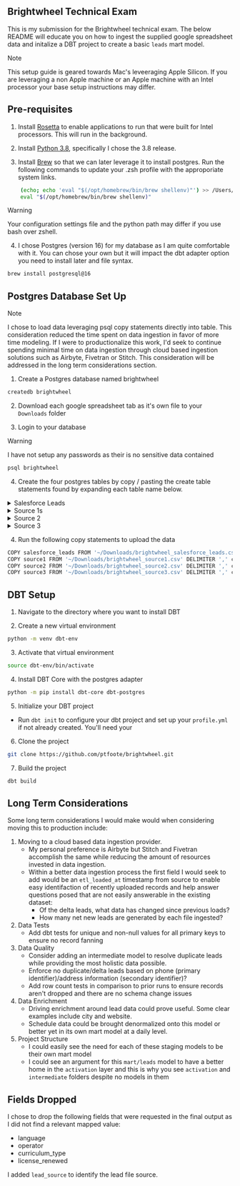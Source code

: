 ## Brightwheel Technical Exam

This is my submission for the Brightwheel technical exam. The below README will educate you on how to ingest the supplied google spreadsheet data and initalize a DBT project to create a basic `leads` mart model.

> [!Note]
> This setup guide is geared towards Mac's leveeraging Apple Silicon. If you are leveraging a non Apple machine or an Apple machine with an Intel processor your base setup instructions may differ.


## Pre-requisites
1. Install [Rosetta](https://support.apple.com/en-us/102527) to enable applications to run that were built for Intel processors. This will run in the background.

2. Install [Python 3.8](https://www.python.org/downloads/macos/), specifically I chose the 3.8 release.

3. Install [Brew](https://brew.sh) so that we can later leverage it to install postgres. Run the following commands to update your .zsh profile with the approporiate system links.
``` zsh
    (echo; echo 'eval "$(/opt/homebrew/bin/brew shellenv)"') >> /Users/paulfoote/.zprofile
    eval "$(/opt/homebrew/bin/brew shellenv)"
```
> [!WARNING]
> Your configuration settings file and the python path may differ if you use bash over zshell.

4. I chose Postgres (version 16) for my database as I am quite comfortable with it. You can chose your own but it will impact the dbt adapter option you need to install later and file syntax.

``` zsh
brew install postgresql@16
```

## Postgres Database Set Up
> [!NOTE]
> I chose to load data leveraging psql copy statements directly into table. This consideration reduced the time spent on data ingestion in favor of more time modeling. If I were to productionalize this work, I'd seek to continue spending minimal time on data ingestion through cloud based ingestion solutions such as Airbyte, Fivetran or Stitch. This consideration will be addressed in the long term considerations section.

1. Create a Postgres database named brightwheel
``` bash
createdb brightwheel
```

2. Download each google spreadsheet tab as it's own file to your `Downloads` folder

3. Login to your database
> [!Warning]
> I have not setup any passwords as their is no sensitive data contained

``` sql
psql brightwheel
```

4. Create the four postgres tables by copy / pasting the create table statements found by expanding each table name below.
<details>
    <summary> Salesforce Leads</summary>

``` sql
CREATE TABLE salesforce_leads (
    id BIGINT PRIMARY KEY,  -- Automatically increments and serves as the unique identifier for each lead
    is_deleted VARCHAR(255),     -- Indicates if the lead has been deleted (true or false)
    last_name VARCHAR(255), -- Last name of the lead
    first_name VARCHAR(255), -- First name of the lead
    title VARCHAR(255),     -- Job title of the lead`
    company VARCHAR(255),   -- Company name of the lead
    street VARCHAR(255),    -- Street address of the lead
    city VARCHAR(255),      -- City of the lead
    state VARCHAR(255),     -- State or region of the lead
    postal_code VARCHAR(20), -- Postal or ZIP code of the lead
    country VARCHAR(255),   -- Country of the lead
    phone VARCHAR(20),      -- Phone number of the lead
    mobile_phone VARCHAR(20), -- Mobile phone number of the lead
    email VARCHAR(255),     -- Email address of the lead
    website VARCHAR(255),   -- Website URL associated with the lead
    lead_source VARCHAR(255), -- Source from which the lead originated
    status VARCHAR(255),    -- Current status of the lead
    is_converted VARCHAR(255),   -- Indicates if the lead has been converted (true or false)
    created_date VARCHAR(255), -- Date and time when the lead was created
    last_modified_date VARCHAR(255), -- Date and time when the lead was last modified
    last_activity_date VARCHAR(255), -- Date and time of the last activity on the lead
    last_viewed_date VARCHAR(255), -- Date and time when the lead was last viewed
    last_referenced_date VARCHAR(255), -- Date and time when the lead was last referenced
    email_bounced_reason VARCHAR(255), -- Reason for email bounce
    email_bounced_date VARCHAR(255), -- Date and time when the email bounced
    outreach_stage_c VARCHAR(255), -- Custom field for outreach stage
    current_enrollment_c VARCHAR(255), -- Custom field for current enrollment status
    capacity_c VARCHAR(255), -- Custom field for capacity
    lead_source_last_updated_c VARCHAR(255), -- Custom field for last updated date of lead source
    brightwheel_school_uuid_c VARCHAR(255) -- Custom field for Brightwheel school UUID
);
```
</details>

<details>
    <summary> Source 1s</summary>

``` sql
CREATE TABLE source1 (
    name VARCHAR(255) NOT NULL,               -- Name field, required, with a maximum length of 255 characters
    credential_type VARCHAR(255) NOT NULL,    -- Credential Type field, required, with a maximum length of 255 characters
    credential_number VARCHAR(255) UNIQUE,    -- Credential Number field, unique, with a maximum length of 255 characters
    status VARCHAR(255),                      -- Status field, optional, with a maximum length of 255 characters
    expiration_date VARCHAR(255),                     -- Expiration Date field, with a date type
    disciplinary_action VARCHAR(255),                 -- Disciplinary Action field, optional, with a text type for potentially long descriptions
    address VARCHAR(255),                     -- Address field, with a maximum length of 255 characters
    state VARCHAR(255),                       -- State field, with a maximum length of 255 characters
    county VARCHAR(255),                      -- County field, with a maximum length of 255 characters
    phone VARCHAR(20),                        -- Phone field, with a maximum length of 20 characters
    first_issue_date VARCHAR(255),                    -- First Issue Date field, with a date type
    primary_contact_name VARCHAR(255),        -- Primary Contact Name field, with a maximum length of 255 characters
    primary_contact_role VARCHAR(255)         -- Primary Contact Role field, with a maximum length of 255 characters
);
```
</details>
<details>
    <summary> Source 2</summary>

```sql
CREATE TABLE source2 (
    type_license VARCHAR(255),                  -- Type License field, with a maximum length of 255 characters
    company VARCHAR(255),                       -- Company field, with a maximum length of 255 characters
    accepts_subsidy VARCHAR(255),                    -- Accepts Subsidy field, true or false
    year_round VARCHAR(255),                         -- Year Round field, true or false
    daytime_hours VARCHAR(255),                 -- Daytime Hours field, with a maximum length of 255 characters
    star_level VARCHAR(255),                    -- Star Level field, with a maximum length of 255 characters
    mon VARCHAR(255),                           -- Monday's hours, with a maximum length of 255 characters
    tues VARCHAR(255),                          -- Tuesday's hours, with a maximum length of 255 characters
    wed VARCHAR(255),                           -- Wednesday's hours, with a maximum length of 255 characters
    thurs VARCHAR(255),                         -- Thursday's hours, with a maximum length of 255 characters
    friday VARCHAR(255),                        -- Friday's hours, with a maximum length of 255 characters
    saturday VARCHAR(255),                      -- Saturday's hours, with a maximum length of 255 characters
    sunday VARCHAR(255),                        -- Sunday's hours, with a maximum length of 255 characters
    primary_caregiver VARCHAR(255),             -- Primary Caregiver field, with a maximum length of 255 characters
    phone VARCHAR(20),                          -- Phone field, with a maximum length of 20 characters
    email VARCHAR(255),                         -- Email field, with a maximum length of 255 characters
    address1 VARCHAR(255),                      -- Address Line 1 field, with a maximum length of 255 characters
    address2 VARCHAR(255),                      -- Address Line 2 field, with a maximum length of 255 characters
    city VARCHAR(255),                          -- City field, with a maximum length of 255 characters
    state VARCHAR(255),                         -- State field, with a maximum length of 255 characters
    zip VARCHAR(20),                            -- Zip Code field, with a maximum length of 20 characters
    subsidy_contract_number VARCHAR(255),       -- Subsidy Contract Number field, with a maximum length of 255 characters
    total_cap VARCHAR(255),                          -- Total Capacity field, numeric type to handle numbers with precision
    ages_accepted_1 VARCHAR(255),               -- Ages Accepted 1 field, with a maximum length of 255 characters
    aa2 VARCHAR(255),                           -- AA2 field, with a maximum length of 255 characters
    aa3 VARCHAR(255),                           -- AA3 field, with a maximum length of 255 characters
    aa4 VARCHAR(255),                           -- AA4 field, with a maximum length of 255 characters
    license_monitoring_since VARCHAR(255),              -- License Monitoring Since field, with a date type
    school_year_only VARCHAR(255),                   -- School Year Only field, true or false
    evening_hours VARCHAR(255)                  -- Evening Hours field, with a maximum length of 255 characters
);
```
</details>

<details>
    <summary> Source 3 </summary>
``` sql
CREATE TABLE source3 (
    operation VARCHAR(255) NOT NULL,           -- Operation field, required, with a maximum length of 255 characters
    agency_number VARCHAR(255) UNIQUE,         -- Agency Number field, unique, with a maximum length of 255 characters
    operation_name VARCHAR(255),               -- Operation Name field, with a maximum length of 255 characters
    address VARCHAR(255),                      -- Address field, with a maximum length of 255 characters
    city VARCHAR(255),                         -- City field, with a maximum length of 255 characters
    state VARCHAR(255),                        -- State field, with a maximum length of 255 characters
    zip VARCHAR(20),                           -- Zip field, with a maximum length of 20 characters
    county VARCHAR(255),                       -- County field, with a maximum length of 255 characters
    phone VARCHAR(20),                         -- Phone field, with a maximum length of 20 characters
    type VARCHAR(255),                         -- Type field, with a maximum length of 255 characters
    status VARCHAR(255),                       -- Status field, with a maximum length of 255 characters
    issue_date VARCHAR(255),                           -- Issue Date field, with a date type
    capacity VARCHAR(255),                          -- Capacity field, numeric type to handle numbers with precision
    email_address VARCHAR(255),                -- Email Address field, with a maximum length of 255 characters
    facility_id VARCHAR(255),                  -- Facility ID field, with a maximum length of 255 characters
    monitoring_frequency VARCHAR(255),                   -- Monitoring field, with a maximum length of 255 characters
    infant VARCHAR(255),                            -- Infant field, true or false
    toddler VARCHAR(255),                           -- Toddler field, true or false
    preschool VARCHAR(255),                         -- Preschool field, true or false
    school VARCHAR(255)                             -- School field, true or false
);
```
    </details>

4. Run the following copy statements to upload the data
``` zsh
COPY salesforce_leads FROM '~/Downloads/brightwheel_salesforce_leads.csv' DELIMITER ',' csv header;
COPY source1 FROM '~/Downloads/brightwheel_source1.csv' DELIMITER ',' csv header;
COPY source2 FROM '~/Downloads/brightwheel_source2.csv' DELIMITER ',' csv header;
COPY source3 FROM '~/Downloads/brightwheel_source3.csv' DELIMITER ',' csv header;
```

## DBT Setup
1. Navigate to the directory where you want to install DBT 

2. Create a new virtual environment
``` zsh
python -m venv dbt-env
```

3. Activate that virtual environment
``` zsh
source dbt-env/bin/activate
```

4. Install DBT Core with the postgres adapter
``` zsh
python -m pip install dbt-core dbt-postgres
```

5. Initialize your DBT project
- Run `dbt init` to configure your dbt project and set up your `profile.yml` if not already created. You'll need your 

6. Clone the project
``` zsh
git clone https://github.com/ptfoote/brightwheel.git
```

7. Build the project
``` zsh
dbt build
```

## Long Term Considerations
Some long term considerations I would make would when considering moving this to production include:
1. Moving to a cloud based data ingestion provider.
    - My personal preference is Airbyte but Stitch and Fivetran accomplish the same while reducing the amount of resources invested in data ingestion.
    - Within a better data ingestion process the first field I would seek to add would be an `etl_loaded_at` timestamp from source to enable easy identifaction of recently uploaded records and help answer questions posed that are not easily answerable in the existing dataset:
        - Of the delta leads, what data has changed since previous loads? 
        - How many net new leads are generated by each file ingested?
4. Data Tests
   - Add dbt tests for unique and non-null values for all primary keys to ensure no record fanning
5. Data Quality
   - Consider adding an intermediate model to resolve duplicate leads while providing the most holistic data possible.
   - Enforce no duplicate/delta leads based on phone (primary identifier)/address information (secondary identifier)?
   - Add row count tests in comparison to prior runs to ensure records aren't dropped and there are no schema change issues
6. Data Enrichment
   - Driving enrichment around lead data could prove useful. Some clear examples include city and website.
   - Schedule data could be brought denormalized onto this model or better yet in its own mart model at a daily level.
7. Project Structure
   - I could easily see the need for each of these staging models to be their own mart model
   - I could see an argument for this `mart/leads` model to have a better home in the `activation` layer and this is why you see `activation` and `intermediate` folders despite no models in them


## Fields Dropped
I chose to drop the following fields that were requested in the final output as I did not find a relevant mapped value:
- language
- operator
- curriculum_type
- license_renewed

I added `lead_source` to identify the lead file source.
